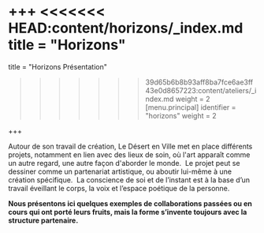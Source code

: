 +++
<<<<<<< HEAD:content/horizons/_index.md
title = "Horizons"
=======
title = "Horizons Présentation"
>>>>>>> 39d65b6b8b93aff8ba7fce6ae3ff43e0d8657223:content/ateliers/_index.md
weight = 2
[menu.principal]
identifier = "horizons"
weight = 2

+++


Autour de son travail de création, Le Désert en Ville met en place différents projets, notamment en lien avec des lieux de soin, où l'art apparaît comme un autre regard, une autre façon d'aborder le monde.  
Le projet peut se dessiner comme un partenariat artistique, ou aboutir lui-même à une création spécifique.  
La conscience de soi et de l’instant est à la base d’un travail éveillant le corps, la voix et l’espace poétique de la personne.

**Nous présentons ici quelques exemples de collaborations passées ou en cours qui ont porté leurs fruits, mais la forme s’invente toujours avec la structure partenaire.**